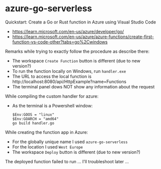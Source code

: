 # azure-go-serverless
Quickstart: Create a Go or Rust function in Azure using Visual Studio Code
- https://learn.microsoft.com/en-us/azure/developer/go/
- https://learn.microsoft.com/en-us/azure/azure-functions/create-first-function-vs-code-other?tabs=go%2Cwindows

Remarks while trying to exactly follow the procedure as describe there:
- The workspace `Create Function` button is different (due to new version?)
- To run the function locally on Windows, run `handler.exe`
- The URL to access the local function is http://localhost:8080/api/HttpExample?name=Functions
- The terminal panel dows NOT show any information about the request

While compiling the custom handler for azure:
- As the terminal is a Powershell window:
  ```
  $Env:GOOS = "linux"
  $Env:GOARCH = "amd64"
  go build handler.go
  ```

While creating the function app in Azure:
- For the globally unique name I used `azure-go-serverless`
- For the location I used `West Europe`
- The workspace `Deploy` button is different (due to new version?)

The deployed function failed to run ... I'll troubleshoot later ...





